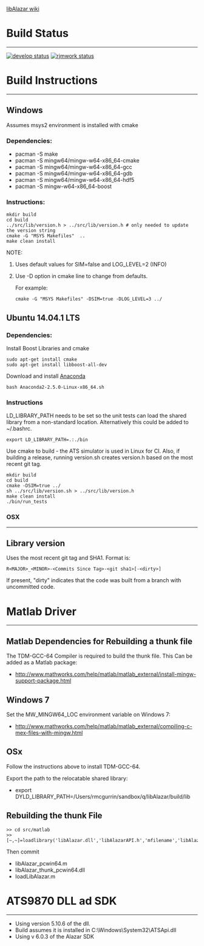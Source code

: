 [libAlazar wiki](https://qiplab.bbn.com/BUQ-Lab/libAlazar/wikis/home)

# Build Status
______________
[![develop status](https://qiplab.bbn.com/ci/projects/4/status.png?ref=develop)](https://qiplab.bbn.com/ci/projects/4?ref=develop)
[![rjmwork status](https://qiplab.bbn.com/ci/projects/4/status.png?ref=rjmwork)](https://qiplab.bbn.com/ci/projects/4?ref=rjmwork)


# Build Instructions
_____________

## Windows
Assumes msys2 environment is installed with cmake

### Dependencies:
* pacman -S make
* pacman -S mingw64/mingw-w64-x86_64-cmake
* pacman -S mingw64/mingw-w64-x86_64-gcc
* pacman -S mingw64/mingw-w64-x86_64-gdb
* pacman -S mingw64/mingw-w64-x86_64-hdf5
* pacman -S mingw-w64-x86_64-boost

### Instructions:
```
mkdir build
cd build
../src/lib/version.h > ../src/lib/version.h # only needed to update the version string
cmake -G "MSYS Makefiles"  ..
make clean install
```
NOTE:

1. Uses default values for SIM=false and LOG_LEVEL=2 (INFO)
2. Use -D option in cmake line to change from defaults.

    For example:
    ```
    cmake -G "MSYS Makefiles" -DSIM=true -DLOG_LEVEL=3 ../
    ```

## Ubuntu 14.04.1 LTS

### Dependencies:
Install Boost Libraries and cmake
```
sudo apt-get install cmake
sudo apt-get install libboost-all-dev
```
Download and install [Anaconda](https://3230d63b5fc54e62148e-c95ac804525aac4b6dba79b00b39d1d3.ssl.cf1.rackcdn.com/Anaconda2-2.5.0-Linux-x86_64.sh)
```
bash Anaconda2-2.5.0-Linux-x86_64.sh
```

### Instructions
LD_LIBRARY_PATH needs to be set so the unit tests can load the shared library from a non-standard location.  Alternatively this could be added to ~/.bashrc.
```
export LD_LIBRARY_PATH=.:./bin
```

Use cmake to build - the ATS simulator is used in Linux for CI.  Also, if building a release,
running version.sh creates version.h based on the most recent git tag.
```
mkdir build
cd build
cmake -DSIM=true ../
sh ../src/lib/version.sh > ../src/lib/version.h
make clean install
./bin/run_tests
```

### OSX


____________

## Library version
Uses the most recent git tag and SHA1.  Format is:

```
R<MAJOR>_<MINOR>-<Commits Since Tag>-<git sha1>[-<dirty>]
```
If present, "dirty" indicates that the code was built from a branch with uncommitted code.


# Matlab Driver
____________________

## Matlab Dependencies for Rebuilding a thunk file
The TDM-GCC-64 Compiler is required to build the thunk file.  This Can be added as a Matlab package:

* http://www.mathworks.com/help/matlab/matlab_external/install-mingw-support-package.html

## Windows 7
Set the MW_MINGW64_LOC environment variable on Windows 7:
* http://www.mathworks.com/help/matlab/matlab_external/compiling-c-mex-files-with-mingw.html

##  OSx
Follow the instructions above to install TDM-GCC-64.

Export the path to the relocatable shared library:
* export DYLD_LIBRARY_PATH=/Users/rmcgurrin/sandbox/q/libAlazar/build/lib

## Rebuilding the thunk File
```
>> cd src/matlab
>> [~,~]=loadlibrary('libAlazar.dll','libAlazarAPI.h','mfilename','libAlazar_pcwin64.m');
```
Then commit
* libAlazar_pcwin64.m
* libAlazar_thunk_pcwin64.dll
* loadLibAlazar.m


# ATS9870 DLL ad SDK
______________________

* Using version 5.10.6 of the dll.  
* Build assumes
it is installed in C:\Windows\System32\ATSApi.dll
* Using v 6.0.3 of the Alazar SDK
